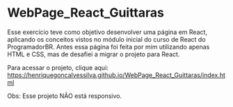 # WebPage_React_Guittaras
Esse exercício teve como objetivo desenvolver uma página em React, aplicando os conceitos vistos no módulo inicial do curso de React do ProgramadorBR. Antes essa página foi feita por mim utilizando apenas HTML e CSS, mas de desafiei a migrar o projeto para React. 

Para acessar o projeto, clique aqui: https://henriquegoncalvessilva.github.io/WebPage_React_Guittaras/index.html

Obs: Esse projeto NÃO está responsivo.
